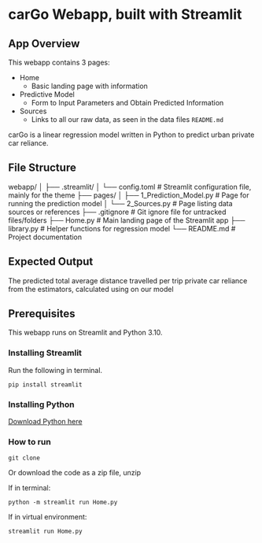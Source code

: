 # carGo Webapp, built with Streamlit

## App Overview

This webapp contains 3 pages:
* Home 
    * Basic landing page with information
* Predictive Model 
    * Form to Input Parameters and Obtain Predicted Information
* Sources 
    * Links to all our raw data, as seen in the data files ```README.md```

carGo is a linear regression model written in Python to predict urban private car reliance.

## File Structure

webapp/
│
├── .streamlit/
│   └── config.toml               # Streamlit configuration file, mainly for the theme
├── pages/
│   ├── 1_Prediction_Model.py     # Page for running the prediction model
│   └── 2_Sources.py              # Page listing data sources or references
├── .gitignore                    # Git ignore file for untracked files/folders
├── Home.py                       # Main landing page of the Streamlit app
├── library.py                    # Helper functions for regression model
└── README.md                     # Project documentation

## Expected Output

The predicted total average distance travelled per trip private car reliance from the estimators, calculated using on our model

## Prerequisites

This webapp runs on Streamlit and Python 3.10.

### Installing Streamlit

Run the following in terminal.
```
pip install streamlit
```

### Installing Python

[Download Python here](https://www.python.org/downloads/)

### How to run

```
git clone 
```
Or download the code as a zip file, unzip

If in terminal:
```
python -m streamlit run Home.py
```

If in virtual environment:
```
streamlit run Home.py
```